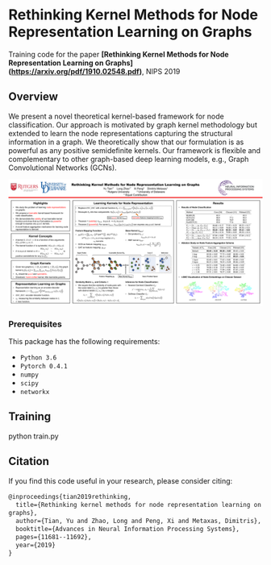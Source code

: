 # Rethinking Kernel Methods for Node Representation Learning on Graphs

Training code for the paper
**[Rethinking Kernel Methods for Node Representation Learning on Graphs]
(https://arxiv.org/pdf/1910.02548.pdf)**, NIPS 2019

## Overview
We present a novel theoretical kernel-based framework for node classification. Our approach is motivated by graph kernel methodology but extended to learn the node representations capturing the structural information in a graph. We theoretically show that our formulation is as powerful as any positive semidefinite kernels. Our framework is flexible and complementary to other graph-based deep learning models, e.g., Graph Convolutional Networks (GCNs).
<p align="center"><img src="nips19_poster.png" alt="poster" width="1000"></p>

### Prerequisites

This package has the following requirements:

* `Python 3.6`
* `Pytorch 0.4.1`
* `numpy`
* `scipy`
* `networkx`

## Training

python train.py

## Citation
If you find this code useful in your research, please consider citing:
```
@inproceedings{tian2019rethinking,
  title={Rethinking kernel methods for node representation learning on graphs},
  author={Tian, Yu and Zhao, Long and Peng, Xi and Metaxas, Dimitris},
  booktitle={Advances in Neural Information Processing Systems},
  pages={11681--11692},
  year={2019}
}
```
